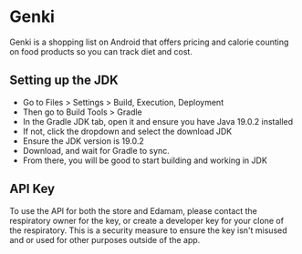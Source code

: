 # Genki
Genki is a shopping list on Android that offers pricing and calorie counting on food products so you can track diet and cost.

## Setting up the JDK
- Go to Files > Settings > Build, Execution, Deployment
- Then go to Build Tools > Gradle
- In the Gradle JDK tab, open it and ensure you have Java 19.0.2 installed
- If not, click the dropdown and select the download JDK
- Ensure the JDK version is 19.0.2
- Download, and wait for Gradle to sync.
- From there, you will be good to start building and working in JDK

## API Key
To use the API for both the store and Edamam, please contact the respiratory owner for the key, or create a developer key for your clone of the respiratory. This is a security measure to ensure the key isn't misused and or used for other purposes outside of the app.